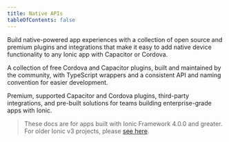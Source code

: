 ```yaml
---
title: Native APIs
tableOfContents: false
---
```


<p class='intro'>Build native-powered app experiences with a collection of open source and premium plugins and integrations that make it easy to add native device functionality to any Ionic app with Capacitor or Cordova.</p>

<docs-cards class="static-width"> <docs-card header="Ionic Native Community Plugins" href="/docs/native/community" img="/docs/assets/img/native/community-edition.png"> 

A collection of free Cordova and Capacitor plugins, built and maintained by the community, with TypeScript wrappers and a consistent API and naming convention for easier development.</docs-card>

<docs-card header="Ionic Native Enterprise Edition" href="https://ionic.io/docs" img="/docs/assets/img/native/enterprise-edition.png"> 

Premium, supported Capacitor and Cordova plugins, third-party integrations, and pre-built solutions for teams building enterprise-grade apps with Ionic.</docs-card> </docs-cards>

> These docs are for apps built with Ionic Framework 4.0.0 and greater. For older Ionic v3 projects, please [see here](/docs/v3/native).